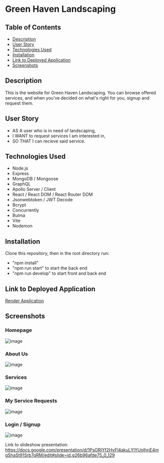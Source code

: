 # Green Haven Landscaping

## Table of Contents

- [Description](#description)
- [User Story](#user-story)
- [Technologies Used](#technologies-used)
- [Installation](#installation)
- [Link to Deployed Application](#link-to-deployed-application)
- [Screenshots](#screenshots)

## Description

This is the website for Green Haven Landscaping. You can browse offered services, and when you've decided on what's right for you, signup and request them.

## User Story

- AS A user who is in need of landscaping,
- I WANT to request services I am interested in,
- SO THAT I can recieve said service.

## Technologies Used

- Node.js
- Express
- MongoDB / Mongoose
- GraphQL
- Apollo Server / Client
- React / React DOM / React Router DOM
- Jsonwebtoken / JWT Decode
- Bcrypt
- Concurrently
- Bulma
- Vite
- Nodemon

## Installation

Clone this repository, then in the root directory run:
- "npm install"
- "npm run start" to start the back end
- "npm run develop" to start front and back end

## Link to Deployed Application

[Render Application](https://business-website-h48g.onrender.com/)

## Screenshots

### Homepage
![image](https://github.com/Nurshat01/business-website/assets/98727619/a5ff80b3-792d-4bfa-8511-6e6549e24eb6)
### About Us
![image](https://github.com/Nurshat01/business-website/assets/98727619/166834bd-b4e9-4a1d-ac88-7b80a35ecc55)
### Services
![image](https://github.com/Nurshat01/business-website/assets/98727619/80663d43-02f0-411a-89a7-afc3bd269c5c)
### My Service Requests
![image](https://github.com/Nurshat01/business-website/assets/98727619/3d1091de-b307-4331-b3d3-0d437e9dbdaf)
### Login / Signup
![image](https://github.com/Nurshat01/business-website/assets/98727619/c53ed68e-1916-4e91-87ff-a54bc3589a2a)

Link to slideshow presentation: https://docs.google.com/presentation/d/1PsORIYf2HyFl4akuLYlYUnIhnE4mgShaSt91Srb7qRM/edit#slide=id.g26b96afde75_0_129

